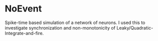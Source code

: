# NoEvent
Spike-time based simulation of a network of neurons. I used this to investigate synchronization and non-monotonicity of Leaky/Quadratic-Integrate-and-fire.
